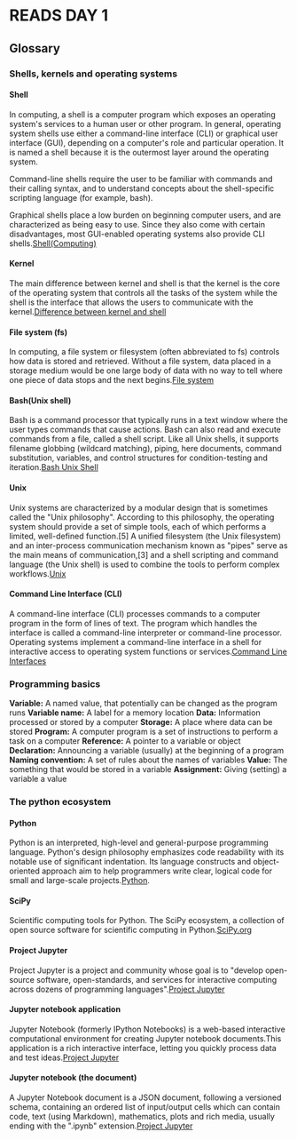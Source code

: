 # READS DAY 1
## Glossary
### **Shells, kernels and operating systems**
#### **Shell**
In computing, a shell is a computer program which exposes an operating system's services to a human user or other program. In general, operating system shells use either a command-line interface (CLI) or graphical user interface (GUI), depending on a computer's role and particular operation. It is named a shell because it is the outermost layer around the operating system.

Command-line shells require the user to be familiar with commands and their calling syntax, and to understand concepts about the shell-specific scripting language (for example, bash).

Graphical shells place a low burden on beginning computer users, and are characterized as being easy to use. Since they also come with certain disadvantages, most GUI-enabled operating systems also provide CLI shells.[Shell(Computing)](https://en.wikipedia.org/wiki/Shell_(computing))

#### **Kernel** 
The main difference between kernel and shell is that the kernel is the core of the operating system that controls all the tasks of the system while the shell is the interface that allows the users to communicate with the kernel.[Difference between kernel and shell](https://www.google.com/search?q=kernell+and+shell&rlz=1C1GCEU_nlNL866NL866&oq=kernell+and+shell&aqs=chrome..69i57j0i10l9.2586j0j4&sourceid=chrome&ie=UTF-8)

#### **File system (fs)**
In computing, a file system or filesystem (often abbreviated to fs) controls how data is stored and retrieved. Without a file system, data placed in a storage medium would be one large body of data with no way to tell where one piece of data stops and the next begins.[File system](https://en.wikipedia.org/wiki/File_system)


#### **Bash(Unix shell)** 
Bash is a command processor that typically runs in a text window where the user types commands that cause actions. Bash can also read and execute commands from a file, called a shell script. Like all Unix shells, it supports filename globbing (wildcard matching), piping, here documents, command substitution, variables, and control structures for condition-testing and iteration.[Bash Unix Shell](https://en.wikipedia.org/wiki/Bash_(Unix_shell))

#### **Unix** 
Unix systems are characterized by a modular design that is sometimes called the "Unix philosophy". According to this philosophy, the operating system should provide a set of simple tools, each of which performs a limited, well-defined function.[5] A unified filesystem (the Unix filesystem) and an inter-process communication mechanism known as "pipes" serve as the main means of communication,[3] and a shell scripting and command language (the Unix shell) is used to combine the tools to perform complex workflows.[Unix](https://en.wikipedia.org/wiki/Unix)

#### **Command Line Interface (CLI)** 
A command-line interface (CLI) processes commands to a computer program in the form of lines of text. The program which handles the interface is called a command-line interpreter or command-line processor. Operating systems implement a command-line interface in a shell for interactive access to operating system functions or services.[Command Line Interfaces](https://en.wikipedia.org/wiki/Command-line_interface)

### **Programming basics**
**Variable:** A named value, that potentially can be changed as the program runs
**Variable name:** A label for a memory location
**Data:** Information processed or stored by a computer
**Storage:** A place where data can be stored
**Program:** A computer program is a set of instructions to perform a task on a computer
**Reference:** A pointer to a variable or object
**Declaration:** Announcing a variable (usually) at the beginning of a program
**Naming convention:** A set of rules about the names of variables
**Value:** The something that would be stored in a variable
**Assignment:** Giving (setting) a variable a value

### **The python ecosystem**
#### **Python** 
Python is an interpreted, high-level and general-purpose programming language. Python's design philosophy emphasizes code readability with its notable use of significant indentation. Its language constructs and object-oriented approach aim to help programmers write clear, logical code for small and large-scale projects.[Python](https://en.wikipedia.org/wiki/Python_(programming_language)).

#### **SciPy**
Scientific computing tools for Python. The SciPy ecosystem, a collection of open source software for scientific computing in Python.[SciPy.org](https://www.scipy.org/about.html)

#### **Project Jupyter**
Project Jupyter is a project and community whose goal is to "develop open-source software, open-standards, and services for interactive computing across dozens of programming languages".[Project Jupyter](https://en.wikipedia.org/wiki/Project_Jupyter)

#### **Jupyter notebook application**
Jupyter Notebook (formerly IPython Notebooks) is a web-based interactive computational environment for creating Jupyter notebook documents.This application is a rich interactive interface, letting you quickly process data and test ideas.[Project Jupyter](https://en.wikipedia.org/wiki/Project_Jupyter#Jupyter_Notebook) 

#### **Jupyter notebook (the document)** 
A Jupyter Notebook document is a JSON document, following a versioned schema, containing an ordered list of input/output cells which can contain code, text (using Markdown), mathematics, plots and rich media, usually ending with the ".ipynb" extension.[Project Jupyter](https://en.wikipedia.org/wiki/Project_Jupyter#Jupyter_Notebook)